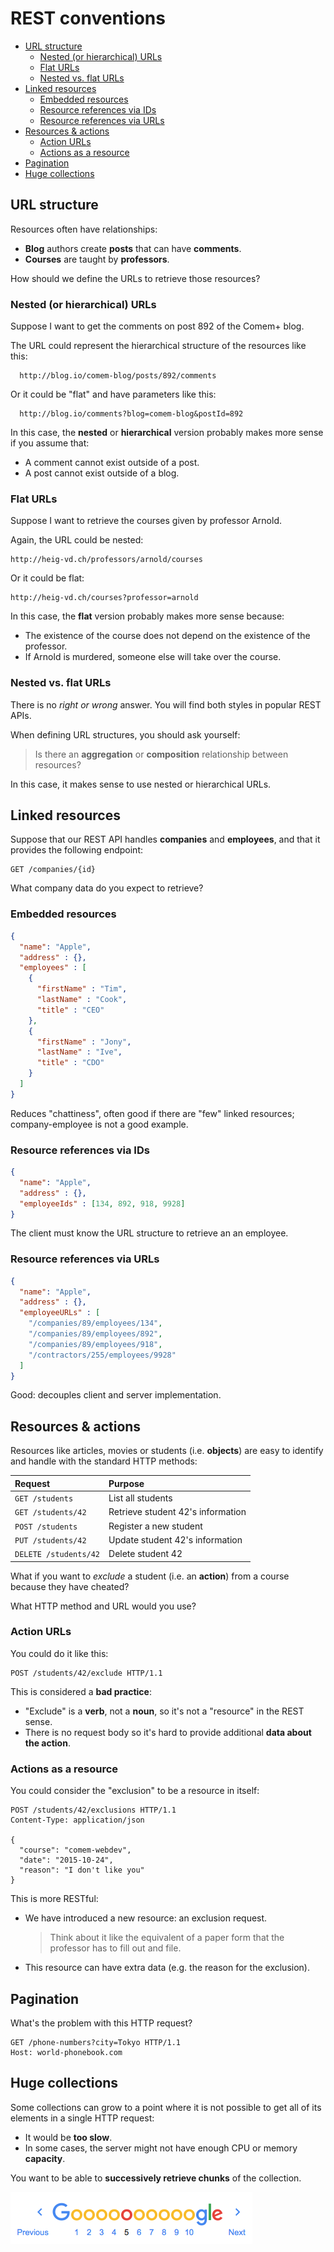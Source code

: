 # REST conventions

<!-- slide-include ../../BANNER.md -->

<!-- START doctoc generated TOC please keep comment here to allow auto update -->
<!-- DON'T EDIT THIS SECTION, INSTEAD RE-RUN doctoc TO UPDATE -->


- [URL structure](#url-structure)
  - [Nested (or hierarchical) URLs](#nested-or-hierarchical-urls)
  - [Flat URLs](#flat-urls)
  - [Nested vs. flat URLs](#nested-vs-flat-urls)
- [Linked resources](#linked-resources)
  - [Embedded resources](#embedded-resources)
  - [Resource references via IDs](#resource-references-via-ids)
  - [Resource references via URLs](#resource-references-via-urls)
- [Resources & actions](#resources--actions)
  - [Action URLs](#action-urls)
  - [Actions as a resource](#actions-as-a-resource)
- [Pagination](#pagination)
- [Huge collections](#huge-collections)

<!-- END doctoc generated TOC please keep comment here to allow auto update -->



## URL structure

Resources often have relationships:

* **Blog** authors create **posts** that can have **comments**.
* **Courses** are taught by **professors**.

How should we define the URLs to retrieve those resources?



### Nested (or hierarchical) URLs

Suppose I want to get the comments on post 892 of the Comem+ blog.

The URL could represent the hierarchical structure of the resources like this:

```
  http://blog.io/comem-blog/posts/892/comments
```

Or it could be "flat" and have parameters like this:

```
  http://blog.io/comments?blog=comem-blog&postId=892
```

In this case, the **nested** or **hierarchical** version probably makes more sense if you assume that:

* A comment cannot exist outside of a post.
* A post cannot exist outside of a blog.



### Flat URLs

Suppose I want to retrieve the courses given by professor Arnold.

Again, the URL could be nested:

```
http://heig-vd.ch/professors/arnold/courses
```

Or it could be flat:

```
http://heig-vd.ch/courses?professor=arnold
```

In this case, the **flat** version probably makes more sense because:

* The existence of the course does not depend on the existence of the professor.
* If Arnold is murdered, someone else will take over the course.



### Nested vs. flat URLs

There is no *right or wrong* answer.
You will find both styles in popular REST APIs.

When defining URL structures, you should ask yourself:

> Is there an **aggregation** or **composition** relationship between resources?

In this case, it makes sense to use nested or hierarchical URLs.



## Linked resources

Suppose that our REST API handles **companies** and **employees**,
and that it provides the following endpoint:

```http
GET /companies/{id}
```

What company data do you expect to retrieve?



### Embedded resources

```json
{
  "name": "Apple",
  "address" : {},
  "employees" : [
    {
      "firstName" : "Tim",
      "lastName" : "Cook",
      "title" : "CEO"
    },
    {
      "firstName" : "Jony",
      "lastName" : "Ive",
      "title" : "CDO"
    }
  ]
}
```

Reduces "chattiness", often good if there are "few" linked resources; company-employee is not a good example.



### Resource references via IDs

```json
{
  "name": "Apple",
  "address" : {},
  "employeeIds" : [134, 892, 918, 9928]
}
```

The client must know the URL structure to retrieve an an employee.



### Resource references via URLs

```json
{
  "name": "Apple",
  "address" : {},
  "employeeURLs" : [
    "/companies/89/employees/134",
    "/companies/89/employees/892",
    "/companies/89/employees/918",
    "/contractors/255/employees/9928"
  ]
}
```

Good: decouples client and server implementation.



## Resources & actions

Resources like articles, movies or students (i.e. **objects**) are easy to identify and handle with the standard HTTP methods:

| Request               | Purpose                           |
| :---                  | :---                              |
| `GET /students`       | List all students                 |
| `GET /students/42`    | Retrieve student 42's information |
| `POST /students`      | Register a new student            |
| `PUT /students/42`    | Update student 42's information   |
| `DELETE /students/42` | Delete student 42                 |

What if you want to *exclude* a student (i.e. an **action**) from a course because they have cheated?

What HTTP method and URL would you use?



### Action URLs

You could do it like this:

```http
POST /students/42/exclude HTTP/1.1
```

This is considered a **bad practice**:

* "Exclude" is a **verb**, not a **noun**, so it's not a "resource" in the REST sense.
* There is no request body so it's hard to provide additional **data about the action**.



### Actions as a resource

You could consider the "exclusion" to be a resource in itself:

```http
POST /students/42/exclusions HTTP/1.1
Content-Type: application/json

{
  "course": "comem-webdev",
  "date": "2015-10-24",
  "reason": "I don't like you"
}
```

This is more RESTful:

* We have introduced a new resource: an exclusion request.

  > Think about it like the equivalent of a paper form that the professor has to fill out and file.
* This resource can have extra data (e.g. the reason for the exclusion).



## Pagination

What's the problem with this HTTP request?

```http
GET /phone-numbers?city=Tokyo HTTP/1.1
Host: world-phonebook.com
```



## Huge collections

Some collections can grow to a point where it is not possible to get all of its elements in a single HTTP request:

* It would be **too slow**.
* In some cases, the server might not have enough CPU or memory **capacity**.

You want to be able to **successively retrieve chunks** of the collection.

<p class='center'><img src='images/google-pagination.png' /></p>
